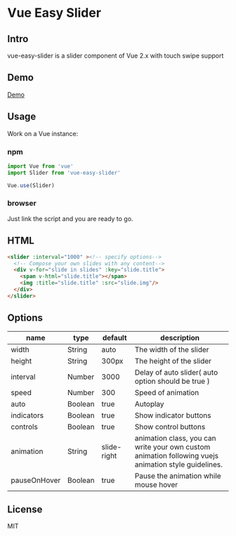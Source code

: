# Vue Easy Slider

## Intro

vue-easy-slider is a slider component of Vue 2.x with touch swipe support

## Demo

[Demo](https://shhdgit.github.com/vue-easy-slider/)

## Usage

Work on a Vue instance:

### npm

```JavaScript
import Vue from 'vue'
import Slider from 'vue-easy-slider'

Vue.use(Slider)
```

### browser

Just link the script and you are ready to go.

## HTML

```HTML
<slider :interval="1000" ><!-- specify options-->
  <!-- Compose your own slides with any content-->
  <div v-for="slide in slides" :key="slide.title">
    <span v-html="slide.title"></span>
    <img :title="slide.title" :src="slide.img"/>
  </div>
</slider>
```

## Options

<table>
  <thead>
  <tr>
    <th>name</th>
    <th>type</th>
    <th>default</th>
    <th>description</th>
  </tr>
  </thead>
  <tbody>
    <tr>
      <td>width</td>
      <td>String</td>
      <td>auto</td>
      <td>The width of the slider</td>
    </tr>
    <tr>
      <td>height</td>
      <td>String</td>
      <td>300px</td>
      <td>The height of the slider</td>
    </tr>
    <tr>
      <td>interval</td>
      <td>Number</td>
      <td>3000</td>
      <td>Delay of auto slider( auto option should be true )</td>
    </tr>
    <tr>
      <td>speed</td>
      <td>Number</td>
      <td>300</td>
      <td>Speed of animation</td>
    </tr>
    <tr>
      <td>auto</td>
      <td>Boolean</td>
      <td>true</td>
      <td>Autoplay</td>
    </tr>
    <tr>
      <td>indicators</td>
      <td>Boolean</td>
      <td>true</td>
      <td>Show indicator buttons</td>
    </tr>
    <tr>
      <td>controls</td>
      <td>Boolean</td>
      <td>true</td>
      <td>Show control buttons</td>
    </tr>
    <tr>
      <td>animation</td>
      <td>String</td>
      <td>slide-right</td>
      <td>animation class, you can write your own custom animation following vuejs animation style guidelines.</td>
    </tr>
    <tr>
      <td>pauseOnHover</td>
      <td>Boolean</td>
      <td>true</td>
      <td>Pause the animation while mouse hover</td>
    </tr>
  </tbody>
</table>

## License

MIT
